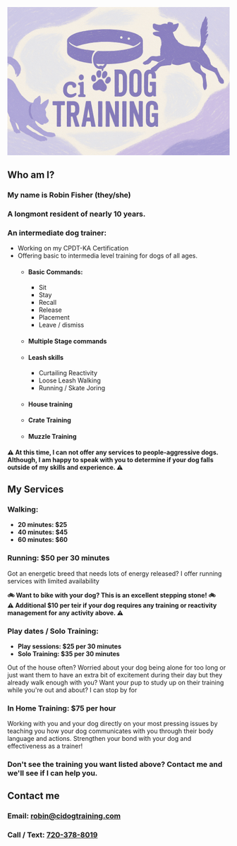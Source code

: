 <link rel="stylesheet" href="style.css" />
<title>ci Dog Training & Walking| Longmont, CO Dog Training & Walking</title>

![image](./banner.png)

## Who am I?

### My name is Robin Fisher (they/she)
### A longmont resident of nearly 10 years.
### An intermediate dog trainer:
* Working on my CPDT-KA Certification
* Offering basic to intermedia level training for dogs of all ages.
    * #### Basic Commands: 
        * Sit
        * Stay
        * Recall
        * Release
        * Placement
        * Leave / dismiss
    * #### Multiple Stage commands 
    * #### Leash skills
        * Curtailing Reactivity
        * Loose Leash Walking
        * Running / Skate Joring
    * #### House training
    * #### Crate Training
    * #### Muzzle Training

<div class="alert warn">
    <strong>
        ⚠️ At this time, I can not offer any services to people-aggressive dogs. Although, I am happy to speak with you to determine if your dog falls outside of my skills and experience. ⚠️
    </strong>
</div>

## My Services
### Walking:
<div class="alert info">
    <strong>
        <ul>
            <li>20 minutes: $25</li>
            <li>40 minutes: $45</li>
            <li>60 minutes: $60</li>
        </ul>
    </strong>
</div>

### Running: $50 per 30 minutes

Got an energetic breed that needs lots of energy released? I offer running services with limited availability

<div class="alert info">
    <strong>
    🚲 Want to bike with your dog? This is an excellent stepping stone! 🚲
    </strong>
</div>

<div class="alert warn">
    <strong>
        ⚠️ Additional $10 per teir if your dog requires any training or reactivity management for any activity above. ⚠️
    </strong>
</div>

### Play dates / Solo Training: 
<div class="alert info">
    <strong>
        <ul>
            <li>Play sessions: $25 per 30 minutes </li>
            <li>Solo Training: $35 per 30 minutes </li>
        </ul>
    </strong>
</div>

Out of the house often? Worried about your dog being alone for too long or just want them to have an extra bit of excitement during their day but they already walk enough with you? Want your pup to study up on their training while you're out and about? I can stop by for

### In Home Training: $75 per hour

Working with you and your dog directly on your most pressing issues by teaching you how your dog communicates with you through their body language and actions. Strengthen your bond with your dog and effectiveness as a trainer!

### Don't see the training you want listed above? Contact me and we'll see if I can help you. 

## Contact me

### Email: [robin@cidogtraining.com](mailto:robin@cidogtraining.com) 
### Call / Text: [720-378-8019](tel:720-378-8019)